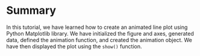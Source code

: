 # Summary

In this tutorial, we have learned how to create an animated line plot using Python Matplotlib library. We have initialized the figure and axes, generated data, defined the animation function, and created the animation object. We have then displayed the plot using the `show()` function.
